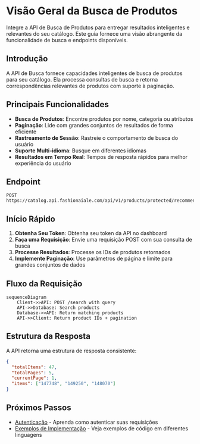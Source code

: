 # Visão Geral da Busca de Produtos

Integre a API de Busca de Produtos para entregar resultados inteligentes e relevantes do seu catálogo. Este guia fornece uma visão abrangente da funcionalidade de busca e endpoints disponíveis.

## Introdução

A API de Busca fornece capacidades inteligentes de busca de produtos para seu catálogo. Ela processa consultas de busca e retorna correspondências relevantes de produtos com suporte à paginação.

## Principais Funcionalidades

- **Busca de Produtos**: Encontre produtos por nome, categoria ou atributos
- **Paginação**: Lide com grandes conjuntos de resultados de forma eficiente
- **Rastreamento de Sessão**: Rastreie o comportamento de busca do usuário
- **Suporte Multi-idioma**: Busque em diferentes idiomas
- **Resultados em Tempo Real**: Tempos de resposta rápidos para melhor experiência do usuário

## Endpoint

```
POST https://catalog.api.fashionaiale.com/api/v1/products/protected/recommendation
```

## Início Rápido

1. **Obtenha Seu Token**: Obtenha seu token da API no dashboard
2. **Faça uma Requisição**: Envie uma requisição POST com sua consulta de busca
3. **Processe Resultados**: Processe os IDs de produtos retornados
4. **Implemente Paginação**: Use parâmetros de página e limite para grandes conjuntos de dados

## Fluxo da Requisição

```mermaid
sequenceDiagram
    Client->>API: POST /search with query
    API->>Database: Search products
    Database->>API: Return matching products
    API->>Client: Return product IDs + pagination
```

## Estrutura da Resposta

A API retorna uma estrutura de resposta consistente:

```json
{
  "totalItems": 47,
  "totalPages": 5,
  "currentPage": 1,
  "items": ["147748", "149250", "148070"]
}
```

## Próximos Passos

- [Autenticação](../authentication) - Aprenda como autenticar suas requisições
- [Exemplos de Implementação](./examples) - Veja exemplos de código em diferentes linguagens